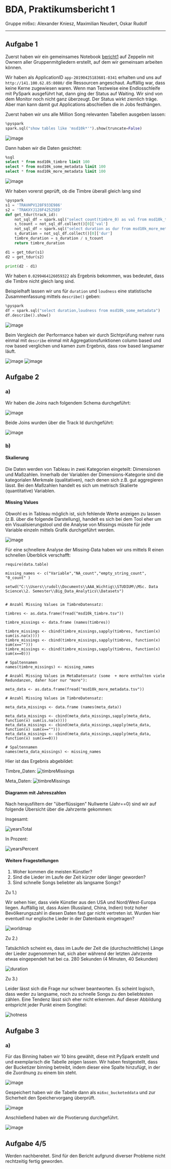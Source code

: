 # BDA, Praktikumsbericht 1

Gruppe mi6xc: Alexander Kniesz, Maximilian Neudert, Oskar Rudolf

---

## Aufgabe 1

Zuerst haben wir ein gemeinsames Notebook [bericht1](https://141.100.62.87:7070/#/notebook/2EB5CTTRT) auf Zeppelin mit Ownern aller Gruppenmitgliedern erstellt, auf dem wir gemeinsam arbeiten können.

Wir haben als ApplicationID `app-20190425183601-0341` erhalten und uns auf `http://141.100.62.85:8080/` die Ressourcen angeschaut. Auffällig war, dass keine Kerne zugewiesen waren. Wenn man Testweise eine Endlosschleife mit PySpark ausgeführt hat, dann ging der Status auf Waiting. Wir sind von dem Monitor noch nicht ganz überzeugt. Der Status wirkt ziemlich träge. Aber man kann damit gut Applications abschießen die in Jobs festhängen.

Zuerst haben wir uns alle Million Song relevanten Tabellen ausgeben lassen:

```python
%pyspark
spark.sql("show tables like 'msd10k*'").show(truncate=False)
```

![image](res/tables.png)

Dann haben wir die Daten gesichtet:

```sql
%sql
select * from msd10k_timbre limit 100
select * from msd10k_some_metadata limit 100
select * from msd10k_more_metadata limit 100
```

![image](res/sichtung.png)

Wir haben vorerst geprüft, ob die Timbre überall gleich lang sind

```python
%pyspark
s1 = 'TRAVHPV128F933E986'
s2 = 'TRAKXYJ128F42525ED'
def get_tdur(track_id):
    not_sql_df = spark.sql("select count(timbre_0) as val from msd10k_timbre where track_id = '{}'".format(track_id))
    s_tcount = not_sql_df.collect()[0]['val']
    not_sql_df = spark.sql("select duration as dur from msd10k_more_metadata where track_id = '{}'".format(track_id))
    s_duration = not_sql_df.collect()[0]['dur']
    timbre_duration = s_duration / s_tcount
    return timbre_duration

d1 = get_tdur(s1)
d2 = get_tdur(s2)

print(d2 - d1)
```

Wir haben `0.0299464126059322` als Ergebnis bekommen, was bedeutet, dass die Timbre nicht gleich lang sind.

Beispielhaft lassen wir uns für `duration` und `loudness` eine statistische Zusammenfassung mittels `describe()` geben:

```python
%pyspark
df = spark.sql("select duration,loudness from msd10k_some_metadata")
df.describe().show()
```

![image](res/describe.png)

Beim Vergleich der Performance haben wir durch Sichtprüfung mehrer runs einmal mit `describe` einmal mit Aggregationsfunktionen column based und row based verglichen und kamen zum Ergebnis, dass row based langsamer läuft.

![image](res/compare2.png)
![image](res/compare.png)

## Aufgabe 2

### a)

Wir haben die Joins nach folgendem Schema durchgeführt:

![image](res/join.png)

Beide Joins wurden über die Track Id durchgeführt:

![image](res/join2.png)

### b)

#### Skalierung

Die Daten werden von Tableau in zwei Kategorien eingeteilt: Dimensionen und Maßzahlen. Innerhalb der Variablen der Dimensions-Kategorie sind die kategorialen Merkmale (qualitativen), nach denen sich z.B. gut aggregieren lässt. Bei den Maßzahlen handelt es sich um metrisch Skalierte (quantitative) Variablen.

#### Missing Values

Obwohl es in Tableau möglich ist, sich fehlende Werte anzeigen zu lassen (z.B. über die folgende Darstellung), handelt es sich bei dem Tool eher um ein Visualisierungstool und die Analyse von Missings müsste für jede Variable einzeln mittels Grafik durchgeführt werden.

![image](res/missings_example.png)

Für eine schnellere Analyse der Missing-Data haben wir uns mittels R einen schnellen Überblick verschafft:

```{r eval=FALSE}
require(data.table)

missing_names <- c("Variable","NA_count","empty_string_count", "0_count" )

setwd("C:\\Users\\rudol\\Documents\\AAA_Wichtig\\STUDIUM\\MSc. Data Science\\2. Semester\\Big_Data_Analytics\\Datasets")


# Anzahl Missing Values im TimbreDatensatz:

timbres <- as.data.frame(fread("msd10k_timbre.tsv"))

timbre_missings <- data.frame (names(timbres))

timbre_missings <- cbind(timbre_missings,sapply(timbres, function(x) sum(is.na(x))))
timbre_missings <- cbind(timbre_missings,sapply(timbres, function(x) sum(x=="")))
timbre_missings <- cbind(timbre_missings,sapply(timbres, function(x) sum(x==0)))

# Spaltennamen
names(timbre_missings) <- missing_names

# Anzahl Missing Values im MetaDatensatz (some  + more enthalten viele Redundanzen, daher hier nur "more"):

meta_data <- as.data.frame(fread("msd10k_more_metadata.tsv"))

# Anzahl Missing Values im TimbreDatensatz:

meta_data_missings <- data.frame (names(meta_data))

meta_data_missings <- cbind(meta_data_missings,sapply(meta_data, function(x) sum(is.na(x))))
meta_data_missings <- cbind(meta_data_missings,sapply(meta_data, function(x) sum(x=="")))
meta_data_missings <- cbind(meta_data_missings,sapply(meta_data, function(x) sum(x==0)))

# Spaltennamen
names(meta_data_missings) <- missing_names
```

Hier ist das Ergebnis abgebildet:

Timbre_Daten:
![timbreMissings](res/timbre_missings.png)

Meta_Daten:
![timbreMissings](res/meta_missings.png)

#### Diagramm mit Jahreszahlen

Nach herausfiltern der "überflüssigen" Nullwerte (Jahr==0) sind wir auf folgende Übersicht über die Jahrzente gekommen:

Insgesamt:

![yearsTotal](res/yearsTotal.png)

In Prozent:

![yearsPercent](res/yearsPecent.png)

#### Weitere Fragestellungen

1. Woher kommen die meisten Künstler?
2. Sind die Lieder im Laufe der Zeit kürzer oder länger geworden?
3. Sind schnelle Songs beliebter als langsame Songs?

Zu 1.)

Wir sehen hier, dass viele Künstler aus den USA und Nord/West-Europa liegen. Auffällig ist, dass Asien (Russland, China, Indien) trotz hoher Bevölkerungszahl in diesen Daten fast gar nicht vertreten ist. Wurden hier eventuell nur englische Lieder in der Datenbank eingetragen?

![worldmap](res/question1.png)

Zu 2.)

Tatsächlich scheint es, dass im Laufe der Zeit die (durchschnittliche) Länge der Lieder zugenommen hat, sich aber während der letzten Jahrzente etwas eingependelt hat bei ca. 280 Sekunden (4 Minuten, 40 Sekunden)

![duration](res/question2.png)

Zu 3.)

Leider lässt sich die Frage nur schwer beantworten. Es scheint logisch, dass weder zu langsame, noch zu schnelle Songs zu den beliebtesten zählen. Eine Tendenz lässt sich eher nicht erkennen. Auf dieser Abbildung entspricht jeder Punkt einem Songtitel:

![hotness](res/question3.png)

## Aufgabe 3

### a)

Für das Binning haben wir 10 bins gewählt, diese mit PySpark erstellt und und exemplarisch die Tabelle zeigen lassen. Wir haben festgestellt, dass der Bucketizer binning betreibt, indem dieser eine Spalte hinzufügt, in der die Zuordnung zu einem bin steht.

![image](res/df_b.png)

Gespeichert haben wir die Tabelle dann als `mi6xc_bucketeddata` und zur Sicherheit den Speichervorgang überprüft.

![image](res/bdata_table.png)

Anschließend haben wir die Pivotierung durchgeführt.

![image](res/piv_df.png)

## Aufgabe 4/5

Werden nachbereitet. Sind für den Bericht aufgrund diverser Probleme nicht rechtzeitig fertig geworden.
